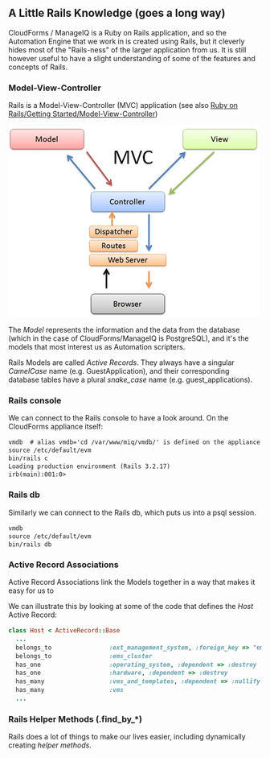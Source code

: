 ## A Little Rails Knowledge (goes a long way)
CloudForms / ManageIQ is a Ruby on Rails application, and so the Automation Engine that we work in is created using Rails, but it cleverly hides most of the "Rails-ness" of the larger application from us. It is still however useful to have a slight understanding of some of the features and concepts of Rails.

### Model-View-Controller
Rails is a Model-View-Controller (MVC) application (see also [Ruby on Rails/Getting Started/Model-View-Controller](http://en.wikibooks.org/wiki/Ruby_on_Rails/Getting_Started/Model-View-Controller))

![Screenshot 1](../images/general_mvc.png)

The _Model_ represents the information and the data from the database (which in the case of CloudForms/ManageIQ is PostgreSQL), and it's the models that most interest us as Automation scripters. 

Rails Models are called _Active Records_. They always have a singular _CamelCase_ name (e.g. GuestApplication), and their corresponding database tables have a plural _snake\_case_ name (e.g. guest_applications).

### Rails console
We can connect to the Rails console to have a look around. On the CloudForms appliance itself:

```
vmdb  # alias vmdb='cd /var/www/miq/vmdb/' is defined on the appliance
source /etc/default/evm
bin/rails c
Loading production environment (Rails 3.2.17)
irb(main):001:0>
```

### Rails db
Similarly we can connect to the Rails db, which puts us into a psql session.

```
vmdb
source /etc/default/evm
bin/rails db
```


### Active Record Associations

Active Record Associations link the Models together in a way that makes it easy for us to 

We can illustrate this by looking at some of the code that defines the _Host_ Active Record:

```ruby
class Host < ActiveRecord::Base
  ...
  belongs_to                :ext_management_system, :foreign_key => "ems_id"
  belongs_to                :ems_cluster
  has_one                   :operating_system, :dependent => :destroy
  has_one                   :hardware, :dependent => :destroy
  has_many                  :vms_and_templates, :dependent => :nullify
  has_many                  :vms
  ...
```

### Rails Helper Methods (.find\_by\_*)
Rails does a lot of things to make our lives easier, including dynamically creating _helper methods_.